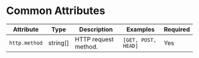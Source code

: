 # Common Attributes

<!-- semconv http -->
| Attribute  | Type | Description  | Examples  | Required |
|---|---|---|---|---|
| `http.method` | string[] | HTTP request method. | `[GET, POST, HEAD]` | Yes |
<!-- endsemconv -->